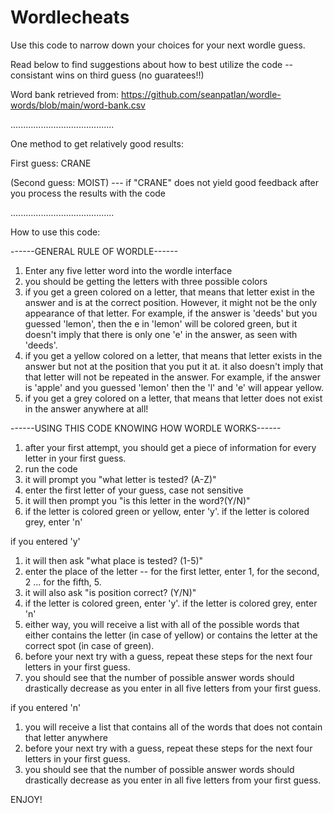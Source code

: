 # Wordlecheats
Use this code to narrow down your choices for your next wordle guess. 

Read below to find suggestions about how to best utilize the code -- consistant wins on third guess (no guaratees!!) 

Word bank retrieved from: https://github.com/seanpatlan/wordle-words/blob/main/word-bank.csv 

.........................................

One method to get relatively good results: 

First guess: CRANE 

(Second guess: MOIST)  --- if "CRANE" does not yield good feedback after you process the results with the code 

.........................................

How to use this code: 

------GENERAL RULE OF WORDLE------
1) Enter any five letter word into the wordle interface
2) you should be getting the letters with three possible colors 
3) if you get a green colored on a letter, that means that letter exist in the answer and is at the correct position. However, it might not be the only appearance of that letter. For example, if the answer is 'deeds' but you guessed 'lemon', then the e in 'lemon' will be colored green, but it doesn't imply that there is only one 'e' in the answer, as seen with 'deeds'. 
4) if you get a yellow colored on a letter, that means that letter exists in the answer but not at the position that you put it at. it also doesn't imply that that letter will not be repeated in the answer. For example, if the answer is 'apple' and you guessed 'lemon' then the 'l' and 'e' will appear yellow. 
5) if you get a grey colored on a letter, that means that letter does not exist in the answer anywhere at all! 

------USING THIS CODE KNOWING HOW WORDLE WORKS------
1) after your first attempt, you should get a piece of information for every letter in your first guess. 
2) run the code 
3) it will prompt you "what letter is tested? (A-Z)" 
4) enter the first letter of your guess, case not sensitive
5) it will then prompt you "is this letter in the word?(Y/N)" 
6) if the letter is colored green or yellow, enter 'y'. if the letter is colored grey, enter 'n' 

if you entered 'y' 
1) it will then ask "what place is tested? (1-5)"
2) enter the place of the letter -- for the first letter, enter 1, for the second, 2 ... for the fifth, 5. 
3) it will also ask "is position correct? (Y/N)" 
4) if the letter is colored green, enter 'y'. if the letter is colored grey, enter 'n' 
5) either way, you will receive a list with all of the possible words that either contains the letter (in case of yellow) or contains the letter at the correct spot (in case of green). 
6) before your next try with a guess, repeat these steps for the next four letters in your first guess. 
7) you should see that the number of possible answer words should drastically decrease as you enter in all five letters from your first guess. 

if you entered 'n'
1) you will receive a list that contains all of the words that does not contain that letter anywhere 
2) before your next try with a guess, repeat these steps for the next four letters in your first guess. 
7) you should see that the number of possible answer words should drastically decrease as you enter in all five letters from your first guess. 


ENJOY!
